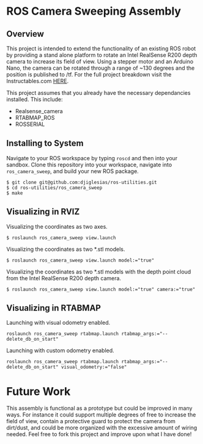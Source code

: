 # ROS Camera Sweeping Assembly #
## Overview ##
This project is intended to extend the functionality of an existing ROS robot by providing a stand alone platform to rotate an Intel RealSense R200 depth camera to increase its field of view. Using a stepper motor and an Arduino Nano, the camera can be rotated through a range of ~130 degrees and the position is published to /tf. For the full project breakdown visit the Instructables.com [HERE](https://www.instructables.com/id/Sweeping-Camera-Mount-ROS/). 

This project assumes that you already have the necessary dependancies installed. This include:
- Realsense_camera
- RTABMAP_ROS
- ROSSERIAL

## Installing to System ##
Navigate to your ROS workspace by typing `roscd` and then into your sandbox. Clone this repository into your workspace, navigate into `ros_camera_sweep`, and build your new ROS package.

~~~
$ git clone git@github.com:djiglesias/ros-utilities.git
$ cd ros-utilities/ros_camera_sweep
$ make
~~~

## Visualizing in RVIZ ##
Visualizing the coordinates as two axes.
~~~
$ roslaunch ros_camera_sweep view.launch
~~~
Visualizing the coordinates as two *.stl models.
~~~
$ roslaunch ros_camera_sweep view.launch model:="true"
~~~
Visualizing the coordinates as two *.stl models with the depth point cloud from the Intel RealSense R200 depth camera.
~~~
$ roslaunch ros_camera_sweep view.launch model:="true" camera:="true"
~~~

## Visualizing in RTABMAP ##
Launching with visual odometry enabled.
~~~
roslaunch ros_camera_sweep rtabmap.launch rtabmap_args:="-- delete_db_on_start"
~~~
Launching with custom odometry enabled.
~~~
roslaunch ros_camera_sweep rtabmap.launch rtabmap_args:="-- delete_db_on_start" visual_odometry:="false"
~~~

# Future Work ##
This assembly is functional as a prototype but could be improved in many ways. For instance it could support multiple degrees of free to increase the field of view, contain a protective guard to protect the camera from dirt/dust, and could be more organized with the excessive amount of wiring needed. Feel free to fork this project and improve upon what I have done!
